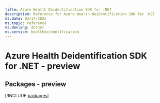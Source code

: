 ```yaml
---
title: Azure Health Deidentification SDK for .NET
description: Reference for Azure Health Deidentification SDK for .NET
ms.date: 02/17/2025
ms.topic: reference
ms.devlang: dotnet
ms.service: healthdeidentification
---
```

# Azure Health Deidentification SDK for .NET - preview
## Packages - preview
[!INCLUDE [packages](health-deidentification-index.md)]